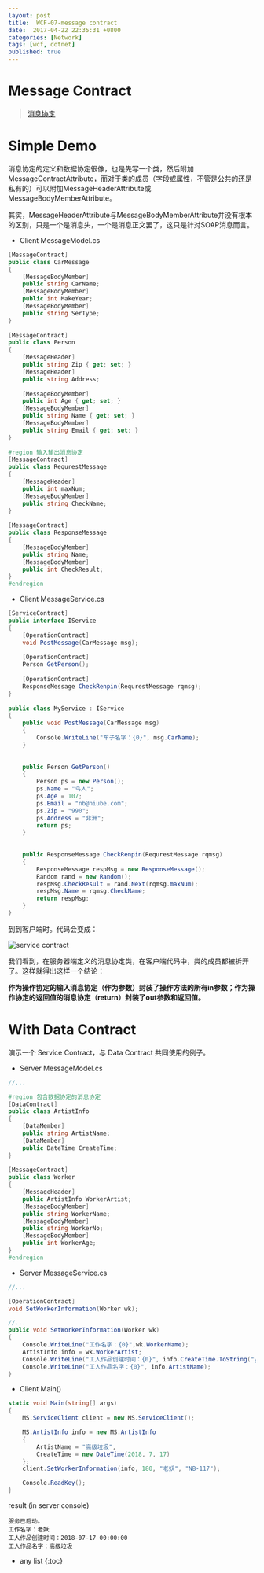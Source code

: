 ```yaml
---
layout: post
title:  WCF-07-message contract
date:  2017-04-22 22:35:31 +0800
categories: [Network]
tags: [wcf, dotnet]
published: true
---
```



# Message Contract

> [消息协定](https://msdn.microsoft.com/zh-cn/library/ms751464(v=vs.110).aspx)


# Simple Demo

消息协定的定义和数据协定很像，也是先写一个类，然后附加MessageContractAttribute，而对于类的成员（字段或属性，不管是公共的还是私有的）可以附加MessageHeaderAttribute或MessageBodyMemberAttribute。

其实，MessageHeaderAttribute与MessageBodyMemberAttribute并没有根本的区别，只是一个是消息头，一个是消息正文罢了，这只是针对SOAP消息而言。

- Client MessageModel.cs

```c#
[MessageContract]  
public class CarMessage  
{  
    [MessageBodyMember]  
    public string CarName;  
    [MessageBodyMember]  
    public int MakeYear;  
    [MessageBodyMember]  
    public string SerType;  
}  
  
[MessageContract]  
public class Person  
{  
    [MessageHeader]  
    public string Zip { get; set; }  
    [MessageHeader]  
    public string Address;  
  
    [MessageBodyMember]  
    public int Age { get; set; }  
    [MessageBodyMember]  
    public string Name { get; set; }  
    [MessageBodyMember]  
    public string Email { get; set; }  
}  
 
#region 输入输出消息协定  
[MessageContract]  
public class RequrestMessage  
{  
    [MessageHeader]  
    public int maxNum;  
    [MessageBodyMember]  
    public string CheckName;  
}  
  
[MessageContract]  
public class ResponseMessage  
{  
    [MessageBodyMember]  
    public string Name;  
    [MessageBodyMember]  
    public int CheckResult;  
}  
#endregion 
```

- Client MessageService.cs

```c#
[ServiceContract]  
public interface IService  
{  
    [OperationContract]  
    void PostMessage(CarMessage msg);  
  
    [OperationContract]  
    Person GetPerson();  
  
    [OperationContract]  
    ResponseMessage CheckRenpin(RequrestMessage rqmsg);  
}  
  
public class MyService : IService  
{  
    public void PostMessage(CarMessage msg)  
    {  
        Console.WriteLine("车子名字：{0}", msg.CarName);  
    }  
  
  
    public Person GetPerson()  
    {  
        Person ps = new Person();  
        ps.Name = "鸟人";  
        ps.Age = 107;  
        ps.Email = "nb@niube.com";  
        ps.Zip = "990";  
        ps.Address = "非洲";  
        return ps;  
    }  
  
  
    public ResponseMessage CheckRenpin(RequrestMessage rqmsg)  
    {  
        ResponseMessage respMsg = new ResponseMessage();  
        Random rand = new Random();  
        respMsg.CheckResult = rand.Next(rqmsg.maxNum);  
        respMsg.Name = rqmsg.CheckName;  
        return respMsg;  
    }  
}  
```

到到客户端时。代码会变成：

![service contract](https://raw.githubusercontent.com/houbb/resource/master/img/network/wcf/2017-04-24-message-contract.png)


我们看到，在服务器端定义的消息协定类，在客户端代码中，类的成员都被拆开了。这样就得出这样一个结论：

**作为操作协定的输入消息协定（作为参数）封装了操作方法的所有in参数；作为操作协定的返回值的消息协定（return）封装了out参数和返回值。**


# With Data Contract

演示一个 Service Contract，与 Data Contract 共同使用的例子。


- Server MessageModel.cs

```c#
//...

#region 包含数据协定的消息协定  
[DataContract]  
public class ArtistInfo  
{  
    [DataMember]  
    public string ArtistName;  
    [DataMember]  
    public DateTime CreateTime;  
}  
  
[MessageContract]  
public class Worker  
{  
    [MessageHeader]  
    public ArtistInfo WorkerArtist;  
    [MessageBodyMember]  
    public string WorkerName;  
    [MessageBodyMember]  
    public string WorkerNo;  
    [MessageBodyMember]  
    public int WorkerAge;  
}  
#endregion  
```

- Server MessageService.cs

```c#
//...

[OperationContract]  
void SetWorkerInformation(Worker wk); 

//...
public void SetWorkerInformation(Worker wk)  
{  
    Console.WriteLine("工作名字：{0}",wk.WorkerName);  
    ArtistInfo info = wk.WorkerArtist;  
    Console.WriteLine("工人作品创建时间：{0}", info.CreateTime.ToString("yyyy-MM-dd HH:mm:ss"));  
    Console.WriteLine("工人作品名字：{0}", info.ArtistName);  
}  
```


- Client Main()

```c#
static void Main(string[] args)
{
    MS.ServiceClient client = new MS.ServiceClient();

    MS.ArtistInfo info = new MS.ArtistInfo
    {
        ArtistName = "高级垃圾",
        CreateTime = new DateTime(2018, 7, 17)
    };
    client.SetWorkerInformation(info, 180, "老妖", "NB-117");  

    Console.ReadKey();
}
```

result (in server console)
 
```
服务已启动。
工作名字：老妖
工人作品创建时间：2018-07-17 00:00:00
工人作品名字：高级垃圾
```

* any list
{:toc}

